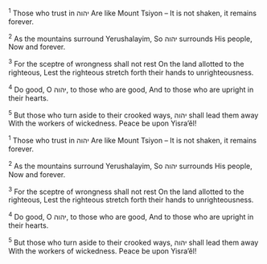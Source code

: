 <sup>1</sup> Those who trust in יהוה Are like Mount Tsiyon – It is not shaken, it remains forever.

<sup>2</sup> As the mountains surround Yerushalayim, So יהוה surrounds His people, Now and forever.

<sup>3</sup> For the sceptre of wrongness shall not rest On the land allotted to the righteous, Lest the righteous stretch forth their hands to unrighteousness.

<sup>4</sup> Do good, O יהוה, to those who are good, And to those who are upright in their hearts.

<sup>5</sup> But those who turn aside to their crooked ways, יהוה shall lead them away With the workers of wickedness. Peace be upon Yisra’ĕl!

<sup>1</sup> Those who trust in יהוה Are like Mount Tsiyon – It is not shaken, it remains forever.

<sup>2</sup> As the mountains surround Yerushalayim, So יהוה surrounds His people, Now and forever.

<sup>3</sup> For the sceptre of wrongness shall not rest On the land allotted to the righteous, Lest the righteous stretch forth their hands to unrighteousness.

<sup>4</sup> Do good, O יהוה, to those who are good, And to those who are upright in their hearts.

<sup>5</sup> But those who turn aside to their crooked ways, יהוה shall lead them away With the workers of wickedness. Peace be upon Yisra’ĕl!

